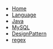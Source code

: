 
<!-- docs/_sidebar.md -->
<!-- 文件路径前不要带./ -->

* [Home](/)
* [Language](/Language/)
* [Java](/Language/Java.md)
* [MySQL](/Language/MySQL.md)
* [DesignPattern](/Language/DesignPattern.md)
* [regex](/Language/regex.md)
